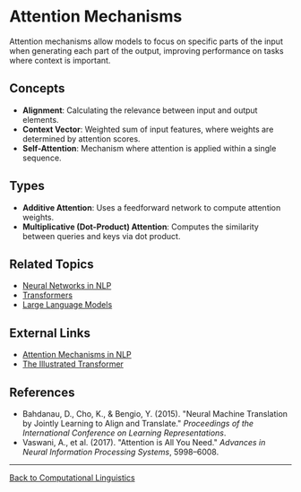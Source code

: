 # Attention Mechanisms

Attention mechanisms allow models to focus on specific parts of the input when generating each part of the output, improving performance on tasks where context is important.

## Concepts

- **Alignment**: Calculating the relevance between input and output elements.
- **Context Vector**: Weighted sum of input features, where weights are determined by attention scores.
- **Self-Attention**: Mechanism where attention is applied within a single sequence.

## Types

- **Additive Attention**: Uses a feedforward network to compute attention weights.
- **Multiplicative (Dot-Product) Attention**: Computes the similarity between queries and keys via dot product.


## Related Topics

- [Neural Networks in NLP](Neural-Networks-in-NLP.md)
- [Transformers](Transformers.md)
- [Large Language Models](Large-Language-Models.md)

## External Links

- [Attention Mechanisms in NLP](https://medium.com/syncedreview/a-brief-overview-of-attention-mechanism-13c578ba9129)
- [The Illustrated Transformer](https://jalammar.github.io/illustrated-transformer/)

## References

- Bahdanau, D., Cho, K., & Bengio, Y. (2015). "Neural Machine Translation by Jointly Learning to Align and Translate." *Proceedings of the International Conference on Learning Representations*.
- Vaswani, A., et al. (2017). "Attention is All You Need." *Advances in Neural Information Processing Systems*, 5998–6008.

---

[Back to Computational Linguistics](README.md)
